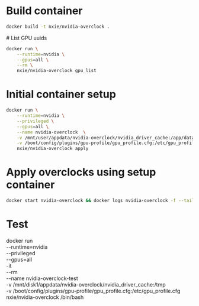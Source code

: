 # Build container
```bash
docker build -t nxie/nvidia-overclock .
```

# List GPU uuids
```bash
docker run \
    --runtime=nvidia \
    --gpus=all \
    --rm \
    nxie/nvidia-overclock gpu_list
```

# Initial container setup
```bash
docker run \
    --runtime=nvidia \
    --privileged \
    --gpus=all \
    --name nvidia-overclock  \
    -v /mnt/user/appdata/nvidia-overclock/nvidia_driver_cache:/app/data \
    -v /boot/config/plugins/gpu-profile/gpu_profile.cfg:/etc/gpu_profile.cfg \
    nxie/nvidia-overclock apply
```

# Apply overclocks using setup container
```bash
docker start nvidia-overclock && docker logs nvidia-overclock -f --tail 10
```

# Test
docker run \
    --runtime=nvidia \
    --privileged \
    --gpus=all \
    -it \
    --rm \
    --name nvidia-overclock-test  \
    -v /mnt/disk1/appdata/nvidia-overclock/nvidia_driver_cache:/tmp \
    -v /boot/config/plugins/gpu-profile/gpu_profile.cfg:/etc/gpu_profile.cfg \
    nxie/nvidia-overclock /bin/bash